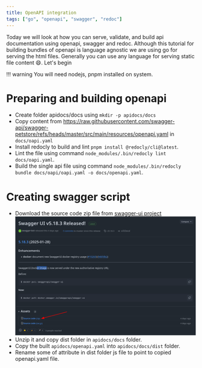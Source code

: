 ```yaml
---
title: OpenAPI integration
tags: ["go", "openapi", "swagger", "redoc"]
---
```


Today we will look at how you can serve, validate, and build api documentation using openapi, swagger and redoc. Although this tutorial for building bundles of openapi is language agnostic we are using go for serving the html files. Generally you can use any language for serving static file content 😄. Let's begin

!!! warning
    You will need nodejs, pnpm installed on system.

# Preparing and building openapi
- Create folder apidocs/docs using `mkdir -p apidocs/docs`
- Copy content from https://raw.githubusercontent.com/swagger-api/swagger-petstore/refs/heads/master/src/main/resources/openapi.yaml in `docs/oapi.yaml`
- Install redocly to build and lint `pnpm install @redocly/cli@latest`.
- Lint the file using command `node_modules/.bin/redocly lint docs/oapi.yaml`.
- Build the single api file using command `node_modules/.bin/redocly bundle docs/oapi/oapi.yaml -o docs/openapi.yaml`.

# Creating swagger script
- Download the source code zip file from [swagger-ui project](https://github.com/swagger-api/swagger-ui/releases/)
![swagger-download-page](../assets/images/swagger-download-page.png)
- Unzip it and copy dist folder in `apidocs/docs` folder.
- Copy the built `apidocs/openapi.yaml` into `apidocs/docs/dist` folder.
- Rename some of attribute in dist folder js file to point to copied openapi.yaml file.
